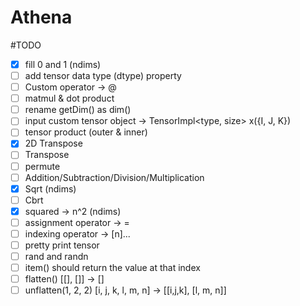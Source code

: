 # Athena

#TODO
- [X] fill 0 and 1 (ndims)
- [ ] add tensor data type (dtype) property
- [ ] Custom operator -> @ 
- [ ] matmul & dot product 
- [ ] rename getDim() as dim()
- [ ] input custom tensor object -> TensorImpl<type, size> x({I, J, K})
- [ ] tensor product (outer & inner)
- [X] 2D Transpose 
- [ ] Transpose 
- [ ] permute
- [ ] Addition/Subtraction/Division/Multiplication
- [X] Sqrt (ndims) 
- [ ] Cbrt 
- [X] squared -> n^2 (ndims) 
- [ ] assignment operator -> = 
- [ ] indexing operator -> [n]...
- [ ] pretty print tensor 
- [ ] rand and randn 
- [ ] item() should return the value at that index 
- [ ] flatten() [[], []] -> []
- [ ] unflatten(1, 2, 2) [i, j, k, l, m, n] -> [[i,j,k], [l, m, n]]
